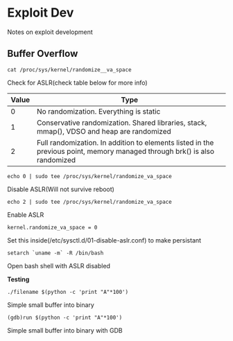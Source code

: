 # Exploit Dev
Notes on exploit development

## Buffer Overflow

```cat /proc/sys/kernel/randomize__va_space```

Check for ASLR(check table below for more info)

| Value | Type |
|-------|-------------|
| 0  | No randomization. Everything is static |
| 1  | Conservative randomization. Shared libraries, stack, mmap(), VDSO and heap are randomized |
| 2  | Full randomization. In addition to elements listed in the previous point, memory managed through brk() is also randomized |


```echo 0 | sudo tee /proc/sys/kernel/randomize_va_space```

Disable ASLR(Will not survive reboot)

```echo 2 | sudo tee /proc/sys/kernel/randomize_va_space```

Enable ASLR

```kernel.randomize_va_space = 0```

Set this inside(/etc/sysctl.d/01-disable-aslr.conf) to make persistant

```setarch `uname -m` -R /bin/bash```

Open bash shell with ASLR disabled

**Testing**

```./filename $(python -c 'print "A"*100')```

Simple small buffer into binary

```(gdb)run $(python -c 'print "A"*100')```

Simple small buffer into binary with GDB
